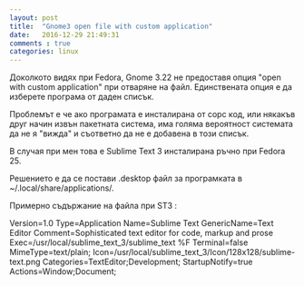 ```yaml
---
layout: post
title:  "Gnome3 open file with custom application"
date:   2016-12-29 21:49:31
comments : true
categories: linux
---
```


Доколкото видях при Fedora, Gnome 3.22 не предоставя опция "open with custom application" при отваряне на файл.
Единствената опция е да изберете програма от даден списък.

Проблемът е че ако програмата е инсталирана от сорс код, или някакъв друг начин извън пакетната система, има голяма вероятност системата да не я "вижда" и съответно да не е добавена в този списък. 

В случая при мен това е Sublime Text 3 инсталирана ръчно при Fedora 25.

Решението е да се постави .desktop файл за програмката в ~/.local/share/applications/. 

Примерно съдържание на файла при ST3 :

Version=1.0
Type=Application
Name=Sublime Text
GenericName=Text Editor
Comment=Sophisticated text editor for code, markup and prose
Exec=/usr/local/sublime_text_3/sublime_text %F 
Terminal=false
MimeType=text/plain;
Icon=/usr/local/sublime_text_3/Icon/128x128/sublime-text.png
Categories=TextEditor;Development;
StartupNotify=true
Actions=Window;Document;

